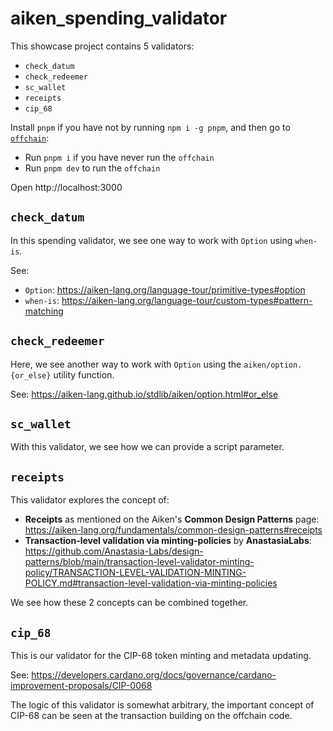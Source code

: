 # aiken_spending_validator

This showcase project contains 5 validators:

- `check_datum`
- `check_redeemer`
- `sc_wallet`
- `receipts`
- `cip_68`

Install `pnpm` if you have not by running `npm i -g pnpm`, and then go to [`offchain`](./offchain):

- Run `pnpm i` if you have never run the `offchain`
- Run `pnpm dev` to run the `offchain`

Open http://localhost:3000

## `check_datum`

In this spending validator, we see one way to work with `Option` using `when-is`.

See:

- `Option`: https://aiken-lang.org/language-tour/primitive-types#option
- `when-is`: https://aiken-lang.org/language-tour/custom-types#pattern-matching

## `check_redeemer`

Here, we see another way to work with `Option` using the `aiken/option.{or_else}` utility function.

See: https://aiken-lang.github.io/stdlib/aiken/option.html#or_else

## `sc_wallet`

With this validator, we see how we can provide a script parameter.

## `receipts`

This validator explores the concept of:

- **Receipts** as mentioned on the Aiken's **Common Design Patterns** page: https://aiken-lang.org/fundamentals/common-design-patterns#receipts
- **Transaction-level validation via minting-policies** by **AnastasiaLabs**: https://github.com/Anastasia-Labs/design-patterns/blob/main/transaction-level-validator-minting-policy/TRANSACTION-LEVEL-VALIDATION-MINTING-POLICY.md#transaction-level-validation-via-minting-policies

We see how these 2 concepts can be combined together.

## `cip_68`

This is our validator for the CIP-68 token minting and metadata updating.

See: https://developers.cardano.org/docs/governance/cardano-improvement-proposals/CIP-0068

The logic of this validator is somewhat arbitrary, the important concept of CIP-68 can be seen at the transaction building on the offchain code.
